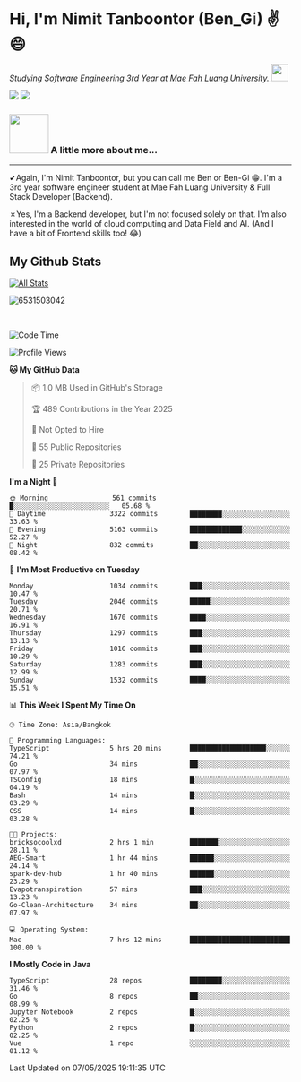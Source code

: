 # Hi, I'm Nimit Tanboontor (Ben_Gi) ✌😄
<p><em>Studying Software Engineering 3rd Year at <a href="https://en.mfu.ac.th/home.html"> Mae Fah Luang University.
</a><img src="https://media.giphy.com/media/WUlplcMpOCEmTGBtBW/giphy.gif" width="30"> </em></p>


[![](https://img.shields.io/badge/linkedin-%230077B5.svg?style=for-the-badge&logo=linkedin)]([https://www.linkedin.com/in/thanaphoom-babparn/](https://www.linkedin.com/in/nimit-tanbooutor-798139246/))
[![](https://img.shields.io/badge/Medium-12100E?style=for-the-badge&logo=medium&logoColor=white)](https://medium.com/@nimittanbooutor)

### <img src="https://media.giphy.com/media/VgCDAzcKvsR6OM0uWg/giphy.gif" width="70"> A little more about me...  

<hr> <!-- Horizontal line -->

&#10004;Again, I'm Nimit Tanboontor, but you can call me Ben or Ben-Gi 😁. I'm a 3rd year software engineer student at Mae Fah Luang University & Full Stack Developer (Backend).

&#10007;Yes, I'm a Backend developer, but I'm not focused solely on that. I'm also interested in the world of cloud computing and Data Field and AI. (And I have a bit of Frontend skills too! 😂)


## My Github Stats

[![All Stats](https://github-readme-stats.vercel.app/api?username=6531503042&show_icons=true&theme=algolia)](https://github.com/6531503042)

<p><img align="center" src="https://github-readme-streak-stats.herokuapp.com/?user=6531503042&" alt="6531503042" /></p>

<br />


<!--START_SECTION:waka-->
![Code Time](http://img.shields.io/badge/Code%20Time-525%20hrs%2038%20mins-blue)

![Profile Views](http://img.shields.io/badge/Profile%20Views-0-blue)

**🐱 My GitHub Data** 

> 📦 1.0 MB Used in GitHub's Storage 
 > 
> 🏆 489 Contributions in the Year 2025
 > 
> 🚫 Not Opted to Hire
 > 
> 📜 55 Public Repositories 
 > 
> 🔑 25 Private Repositories 
 > 
**I'm a Night 🦉** 

```text
🌞 Morning                561 commits         █░░░░░░░░░░░░░░░░░░░░░░░░   05.68 % 
🌆 Daytime                3322 commits        ████████░░░░░░░░░░░░░░░░░   33.63 % 
🌃 Evening                5163 commits        █████████████░░░░░░░░░░░░   52.27 % 
🌙 Night                  832 commits         ██░░░░░░░░░░░░░░░░░░░░░░░   08.42 % 
```
📅 **I'm Most Productive on Tuesday** 

```text
Monday                   1034 commits        ███░░░░░░░░░░░░░░░░░░░░░░   10.47 % 
Tuesday                  2046 commits        █████░░░░░░░░░░░░░░░░░░░░   20.71 % 
Wednesday                1670 commits        ████░░░░░░░░░░░░░░░░░░░░░   16.91 % 
Thursday                 1297 commits        ███░░░░░░░░░░░░░░░░░░░░░░   13.13 % 
Friday                   1016 commits        ███░░░░░░░░░░░░░░░░░░░░░░   10.29 % 
Saturday                 1283 commits        ███░░░░░░░░░░░░░░░░░░░░░░   12.99 % 
Sunday                   1532 commits        ████░░░░░░░░░░░░░░░░░░░░░   15.51 % 
```


📊 **This Week I Spent My Time On** 

```text
🕑︎ Time Zone: Asia/Bangkok

💬 Programming Languages: 
TypeScript               5 hrs 20 mins       ███████████████████░░░░░░   74.21 % 
Go                       34 mins             ██░░░░░░░░░░░░░░░░░░░░░░░   07.97 % 
TSConfig                 18 mins             █░░░░░░░░░░░░░░░░░░░░░░░░   04.19 % 
Bash                     14 mins             █░░░░░░░░░░░░░░░░░░░░░░░░   03.29 % 
CSS                      14 mins             █░░░░░░░░░░░░░░░░░░░░░░░░   03.28 % 

🐱‍💻 Projects: 
bricksocoolxd            2 hrs 1 min         ███████░░░░░░░░░░░░░░░░░░   28.11 % 
AEG-Smart                1 hr 44 mins        ██████░░░░░░░░░░░░░░░░░░░   24.14 % 
spark-dev-hub            1 hr 40 mins        ██████░░░░░░░░░░░░░░░░░░░   23.29 % 
Evapotranspiration       57 mins             ███░░░░░░░░░░░░░░░░░░░░░░   13.23 % 
Go-Clean-Architecture    34 mins             ██░░░░░░░░░░░░░░░░░░░░░░░   07.97 % 

💻 Operating System: 
Mac                      7 hrs 12 mins       █████████████████████████   100.00 % 
```

**I Mostly Code in Java** 

```text
TypeScript               28 repos            ████████░░░░░░░░░░░░░░░░░   31.46 % 
Go                       8 repos             ██░░░░░░░░░░░░░░░░░░░░░░░   08.99 % 
Jupyter Notebook         2 repos             █░░░░░░░░░░░░░░░░░░░░░░░░   02.25 % 
Python                   2 repos             █░░░░░░░░░░░░░░░░░░░░░░░░   02.25 % 
Vue                      1 repo              ░░░░░░░░░░░░░░░░░░░░░░░░░   01.12 % 
```




 Last Updated on 07/05/2025 19:11:35 UTC
<!--END_SECTION:waka-->
